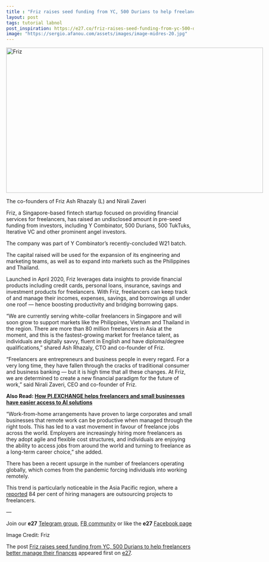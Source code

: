 ```yaml
---
title : "Friz raises seed funding from YC, 500 Durians to help freelancers better manage their finances"
layout: post
tags: tutorial labnol
post_inspiration: https://e27.co/friz-raises-seed-funding-from-yc-500-durians-to-help-freelancers-better-manage-their-finances-20210405/
image: "https://sergio.afanou.com/assets/images/image-midres-20.jpg"
---
```


<div id="attachment_413141" style="width: 700px" class="wp-caption aligncenter"><img aria-describedby="caption-attachment-413141" loading="lazy" class="wp-image-413141 size-full" src="https://e27.co/wp-content/uploads/2021/04/nirali_ash.jpg" alt="Friz" width="690" height="390" /><p id="caption-attachment-413141" class="wp-caption-text">The co-founders of Friz Ash Rhazaly (L) and Nirali Zaveri</p></div>
<p>Friz, a Singapore-based fintech startup focused on providing financial services for freelancers, has raised an undisclosed amount in pre-seed funding from investors, including Y Combinator, 500 Durians, 500 TukTuks, Iterative VC and other prominent angel investors.</p>
<p>The company was part of Y Combinator&#8217;s recently-concluded W21 batch.</p>
<p>The capital raised will be used for the expansion of its engineering and marketing teams, as well as to expand into markets such as the Philippines and Thailand.</p>
<p>Launched in April 2020, Friz leverages data insights to provide financial products including credit cards, personal loans, insurance, savings and investment products for freelancers. With Friz, freelancers can keep track of and manage their incomes, expenses, savings, and borrowings all under one roof &#8212; hence boosting productivity and bridging borrowing gaps.</p>
<p>“We are currently serving white-collar freelancers in Singapore and will soon grow to support markets like the Philippines, Vietnam and Thailand in the region. There are more than 80 million freelancers in Asia at the moment, and this is the fastest-growing market for freelance talent, as individuals are digitally savvy, fluent in English and have diploma/degree qualifications,” shared Ash Rhazaly, CTO and co-founder of Friz.</p>
<p>“Freelancers are entrepreneurs and business people in every regard. For a very long time, they have fallen through the cracks of traditional consumer and business banking &#8212; but it is high time that all these changes. At Friz, we are determined to create a new financial paradigm for the future of work,” said Nirali Zaveri, CEO and co-founder of Friz.</p>
<p><strong>Also Read: <a rel="follow" href="https://e27.co/how-pi-exchange-helps-freelancers-and-small-businesses-have-easier-access-to-ai-solutions-20200916/">How PI.EXCHANGE helps freelancers and small businesses have easier access to AI solutions</a></strong></p>
<p>“Work-from-home arrangements have proven to large corporates and small businesses that remote work can be productive when managed through the right tools. This has led to a vast movement in favour of freelance jobs across the world. Employers are increasingly hiring more freelancers as they adopt agile and flexible cost structures, and individuals are enjoying the ability to access jobs from around the world and turning to freelance as a long-term career choice,” she added.</p>
<p>There has been a recent upsurge in the number of freelancers operating globally, which comes from the pandemic forcing individuals into working remotely.</p>
<p>This trend is particularly noticeable in the Asia Pacific region, where a <a rel="follow" href="https://theaseanpost.com/article/philippines-thriving-gig-economy">reported</a> 84 per cent of hiring managers are outsourcing projects to freelancers.</p>
<p>—</p>
<p data-pm-slice="1 1 []">Join our <strong>e27</strong> <a class="ProsemirrorEditor-link" rel="follow" href="https://t.me/joinchat/HmTbfBcGCZeykhM8NOlQ-g" rel="follow" >Telegram group</a>, <a class="ProsemirrorEditor-link" rel="follow" href="https://www.facebook.com/groups/e27co/permalink/886904662065955/" rel="follow" >FB community</a> or like the <strong>e27</strong> <a class="ProsemirrorEditor-link" rel="follow" href="https://www.facebook.com/e27/?ref=your_pages" rel="follow" >Facebook page</a></p>
<p data-pm-slice="1 1 []">Image Credit: Friz</p>
<p>The post <a rel="nofollow" href="https://e27.co/friz-raises-seed-funding-from-yc-500-durians-to-help-freelancers-better-manage-their-finances-20210405/">Friz raises seed funding from YC, 500 Durians to help freelancers better manage their finances</a> appeared first on <a rel="nofollow" href="https://e27.co">e27</a>.</p>
